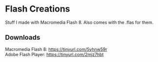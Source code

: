 # Flash Creations
Stuff I made with Macromedia Flash 8. Also comes with the .flas for them.

## Downloads
Macromedia Flash 8: https://tinyurl.com/5yhnw59r <br>
Adobe Flash Player: https://tinyurl.com/2mjz7hbt
